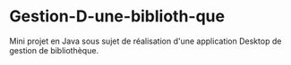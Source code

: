 # Gestion-D-une-biblioth-que
Mini projet en Java sous sujet de réalisation d'une application Desktop de gestion de bibliothèque.
